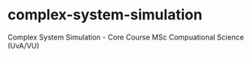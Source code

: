 # complex-system-simulation
Complex System Simulation - Core Course MSc Compuational Science (UvA/VU)
